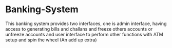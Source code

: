 # Banking-System
This banking system provides two interfaces, one is admin interface, having access to generating bills and challans and freeze others accounts or unfreeze accounts and user interface to perform other functions with ATM setup and spin the wheel (An add up extra)

